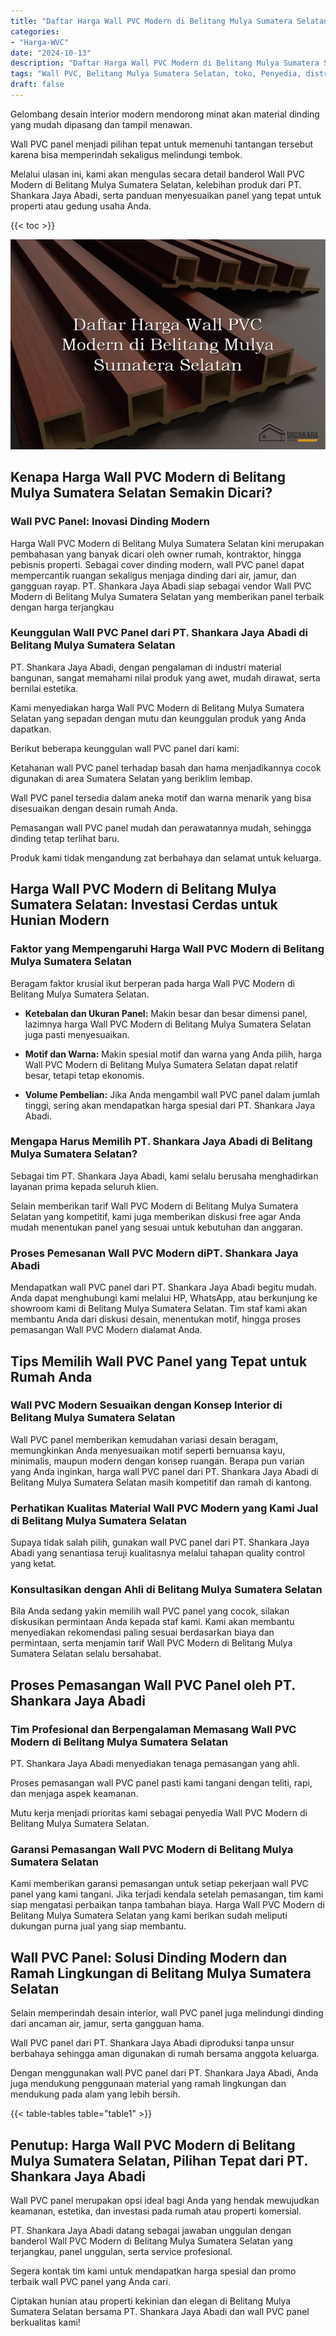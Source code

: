 ```yaml
---
title: "Daftar Harga Wall PVC Modern di Belitang Mulya Sumatera Selatan"
categories: 
- "Harga-WVC"
date: "2024-10-13"
description: "Daftar Harga Wall PVC Modern di Belitang Mulya Sumatera Selatan bagi hunian, kantor, dan ritel. Produk unggulan, variasi motif, variasi warna modern, beserta jasa pemasangan oleh teknisi berpengalaman serta jaminan resmi!|Jasa penjualan Wall PVC Modern di Belitang Mulya Sumatera Selatan untuk keperluan hunian, perkantoran, maupun ritel, beserta produk terbaik dan penempatan oleh tenaga ahli berpengalaman dan garansi resmi.|Alternatif Wall PVC Modern di Belitang Mulya Sumatera Selatan yang andal bagi tempat tinggal, kantor, serta toko, dengan material berkualitas dan penempatan ditangani oleh tim profesional dan jaminan resmi.|Distribusi Wall PVC Modern di Belitang Mulya Sumatera Selatan untuk hunian, perkantoran, dan ritel, dengan produk terbaik dan penempatan ditangani oleh tenaga ahli berpengalaman, dilengkapi beserta jaminan resmi.}"
tags: "Wall PVC, Belitang Mulya Sumatera Selatan, toko, Penyedia, distributor"
draft: false
---
```


Gelombang desain interior modern mendorong minat akan material dinding yang mudah dipasang dan tampil menawan.

Wall PVC panel menjadi pilihan tepat untuk memenuhi tantangan tersebut karena bisa memperindah sekaligus melindungi tembok.

Melalui ulasan ini, kami akan mengulas secara detail banderol Wall PVC Modern di Belitang Mulya Sumatera Selatan, kelebihan produk dari PT. Shankara Jaya Abadi, serta panduan menyesuaikan panel yang tepat untuk properti atau gedung usaha Anda.

{{< toc >}}

![Daftar Harga Wall PVC Modern di Belitang Mulya Sumatera Selatan](/images/Harga-WVC/Daftar-Harga-Wall-PVC-Modern-di-Belitang-Mulya-Sumatera-Selatan.png)


## Kenapa Harga Wall PVC Modern di Belitang Mulya Sumatera Selatan Semakin Dicari?

### Wall PVC Panel: Inovasi Dinding Modern

Harga Wall PVC Modern di Belitang Mulya Sumatera Selatan kini merupakan pembahasan yang banyak dicari oleh owner rumah, kontraktor, hingga pebisnis properti. Sebagai cover dinding modern, wall PVC panel dapat mempercantik ruangan sekaligus menjaga dinding dari air, jamur, dan gangguan rayap. PT. Shankara Jaya Abadi siap sebagai vendor Wall PVC Modern di Belitang Mulya Sumatera Selatan yang memberikan panel terbaik dengan harga terjangkau

### Keunggulan Wall PVC Panel dari PT. Shankara Jaya Abadi di Belitang Mulya Sumatera Selatan

PT. Shankara Jaya Abadi, dengan pengalaman di industri material bangunan, sangat memahami nilai produk yang awet, mudah dirawat, serta bernilai estetika.

Kami menyediakan harga Wall PVC Modern di Belitang Mulya Sumatera Selatan yang sepadan dengan mutu dan keunggulan produk yang Anda dapatkan.

Berikut beberapa keunggulan wall PVC panel dari kami:

Ketahanan wall PVC panel terhadap basah dan hama menjadikannya cocok digunakan di area Sumatera Selatan yang beriklim lembap.

Wall PVC panel tersedia dalam aneka motif dan warna menarik yang bisa disesuaikan dengan desain rumah Anda.

Pemasangan wall PVC panel mudah dan perawatannya mudah, sehingga dinding tetap terlihat baru.

Produk kami tidak mengandung zat berbahaya dan selamat untuk keluarga.

## Harga Wall PVC Modern di Belitang Mulya Sumatera Selatan: Investasi Cerdas untuk Hunian Modern

### Faktor yang Mempengaruhi Harga Wall PVC Modern di Belitang Mulya Sumatera Selatan

Beragam faktor krusial ikut berperan pada harga Wall PVC Modern di Belitang Mulya Sumatera Selatan.

- **Ketebalan dan Ukuran Panel:** Makin besar dan besar dimensi panel, lazimnya harga Wall PVC Modern di Belitang Mulya Sumatera Selatan juga pasti menyesuaikan.

- **Motif dan Warna:** Makin spesial motif dan warna yang Anda pilih, harga Wall PVC Modern di Belitang Mulya Sumatera Selatan dapat relatif besar, tetapi tetap ekonomis.

- **Volume Pembelian:** Jika Anda mengambil wall PVC panel dalam jumlah tinggi, sering akan mendapatkan harga spesial dari PT. Shankara Jaya Abadi.

### Mengapa Harus Memilih PT. Shankara Jaya Abadi di Belitang Mulya Sumatera Selatan?

Sebagai tim PT. Shankara Jaya Abadi, kami selalu berusaha menghadirkan layanan prima kepada seluruh klien.

Selain memberikan tarif Wall PVC Modern di Belitang Mulya Sumatera Selatan yang kompetitif, kami juga memberikan diskusi free agar Anda mudah menentukan panel yang sesuai untuk kebutuhan dan anggaran.

### Proses Pemesanan Wall PVC Modern diPT. Shankara Jaya Abadi

Mendapatkan wall PVC panel dari PT. Shankara Jaya Abadi begitu mudah. Anda dapat menghubungi kami melalui HP, WhatsApp, atau berkunjung ke showroom kami di Belitang Mulya Sumatera Selatan. Tim staf kami akan membantu Anda dari diskusi desain, menentukan motif, hingga proses pemasangan Wall PVC Modern dialamat Anda.

## Tips Memilih Wall PVC Panel yang Tepat untuk Rumah Anda

### Wall PVC Modern Sesuaikan dengan Konsep Interior di Belitang Mulya Sumatera Selatan

Wall PVC panel memberikan kemudahan variasi desain beragam, memungkinkan Anda menyesuaikan motif seperti bernuansa kayu, minimalis, maupun modern dengan konsep ruangan. Berapa pun varian yang Anda inginkan, harga wall PVC panel dari PT. Shankara Jaya Abadi di Belitang Mulya Sumatera Selatan masih kompetitif dan ramah di kantong.

### Perhatikan Kualitas Material Wall PVC Modern yang Kami Jual di Belitang Mulya Sumatera Selatan

Supaya tidak salah pilih, gunakan wall PVC panel dari PT. Shankara Jaya Abadi yang senantiasa teruji kualitasnya melalui tahapan quality control yang ketat.

### Konsultasikan dengan Ahli di Belitang Mulya Sumatera Selatan

Bila Anda sedang yakin memilih wall PVC panel yang cocok, silakan diskusikan permintaan Anda kepada staf kami. Kami akan membantu menyediakan rekomendasi paling sesuai berdasarkan biaya dan permintaan, serta menjamin tarif Wall PVC Modern di Belitang Mulya Sumatera Selatan selalu bersahabat.

## Proses Pemasangan Wall PVC Panel oleh PT. Shankara Jaya Abadi

### Tim Profesional dan Berpengalaman Memasang Wall PVC Modern di Belitang Mulya Sumatera Selatan

PT. Shankara Jaya Abadi menyediakan tenaga pemasangan yang ahli.

Proses pemasangan wall PVC panel pasti kami tangani dengan teliti, rapi, dan menjaga aspek keamanan.

Mutu kerja menjadi prioritas kami sebagai penyedia Wall PVC Modern di Belitang Mulya Sumatera Selatan.

### Garansi Pemasangan Wall PVC Modern di Belitang Mulya Sumatera Selatan

Kami memberikan garansi pemasangan untuk setiap pekerjaan wall PVC panel yang kami tangani. Jika terjadi kendala setelah pemasangan, tim kami siap mengatasi perbaikan tanpa tambahan biaya. Harga Wall PVC Modern di Belitang Mulya Sumatera Selatan yang kami berikan sudah meliputi dukungan purna jual yang siap membantu.

## Wall PVC Panel: Solusi Dinding Modern dan Ramah Lingkungan di Belitang Mulya Sumatera Selatan

Selain memperindah desain interior, wall PVC panel juga melindungi dinding dari ancaman air, jamur, serta gangguan hama.

Wall PVC panel dari PT. Shankara Jaya Abadi diproduksi tanpa unsur berbahaya sehingga aman digunakan di rumah bersama anggota keluarga.

Dengan menggunakan wall PVC panel dari PT. Shankara Jaya Abadi, Anda juga mendukung penggunaan material yang ramah lingkungan dan mendukung pada alam yang lebih bersih.

{{< table-tables table="table1" >}}

## Penutup: Harga Wall PVC Modern di Belitang Mulya Sumatera Selatan, Pilihan Tepat dari PT. Shankara Jaya Abadi

Wall PVC panel merupakan opsi ideal bagi Anda yang hendak mewujudkan keamanan, estetika, dan investasi pada rumah atau properti komersial.

PT. Shankara Jaya Abadi datang sebagai jawaban unggulan dengan banderol Wall PVC Modern di Belitang Mulya Sumatera Selatan yang terjangkau, panel unggulan, serta service profesional.

Segera kontak tim kami untuk mendapatkan harga spesial dan promo terbaik wall PVC panel yang Anda cari.

Ciptakan hunian atau properti kekinian dan elegan di Belitang Mulya Sumatera Selatan bersama PT. Shankara Jaya Abadi dan wall PVC panel berkualitas kami!
